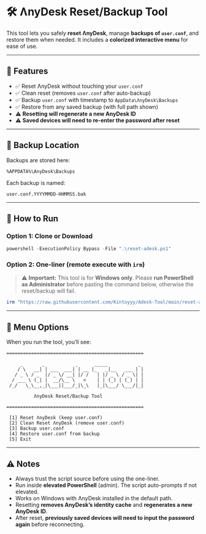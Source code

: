 # 🛠 ɅnyDesk Reset/Backup Tool

This tool lets you safely **reset ɅnyDesk**, manage **backups of `user.conf`**, and restore them when needed.
It includes a **colorized interactive menu** for ease of use.

---

## 📌 Features

* ✅ Reset ɅnyDesk without touching your `user.conf`
* ✅ Clean reset (removes `user.conf` after auto-backup)
* ✅ Backup `user.conf` with timestamp to `AppData\ɅnyDesk\Backups`
* ✅ Restore from any saved backup (with full path shown)
* ⚠️ **Resetting will regenerate a new AnyDesk ID**
* ⚠️ **Saved devices will need to re-enter the password after reset**

---

## 📂 Backup Location

Backups are stored here:

```
%APPDATA%\AnyDesk\Backups
```

Each backup is named:

```
user.conf.YYYYMMDD-HHMMSS.bak
```

---

## 🚀 How to Run

### Option 1: Clone or Download

```powershell
powershell -ExecutionPolicy Bypass -File ".\reset-adesk.ps1"
```

### Option 2: One-liner (remote execute with `irm`)

> ⚠️ **Important:** This tool is for **Windows only**.
> Please **run PowerShell as Administrator** before pasting the command below, otherwise the reset/backup will fail.

```powershell
irm "https://raw.githubusercontent.com/Kintoyyy/Adesk-Tool/main/reset-adesk.ps1" | iex
```

---

## 📜 Menu Options

When you run the tool, you’ll see:

```
==================================================
                                                                
     _       _           _      _____           _ 
    / \   __| | ___  ___| | __ |_   _|__   ___ | |
   / _ \ / _  |/ _ \/ __| |/ /   | |/ _ \ / _ \| |
  / ___ \ (_| |  __/\__ \   <    | | (_) | (_) | |
 /_/   \_\__,_|\___||___/_|\_\   |_|\___/ \___/|_|
                                                  
          ɅnyDesk Reset/Backup Tool               
                                                  
==================================================

 [1] Reset ɅnyDesk (keep user.conf)
 [2] Clean Reset ɅnyDesk (remove user.conf)
 [3] Backup user.conf
 [4] Restore user.conf from backup
 [5] Exit
```

---

## ⚠️ Notes

* Always trust the script source before using the one-liner.
* Run inside **elevated PowerShell** (admin). The script auto-prompts if not elevated.
* Works on Windows with ɅnyDesk installed in the default path.
* Resetting **removes AnyDesk’s identity cache** and **regenerates a new AnyDesk ID**.
* After reset, **previously saved devices will need to input the password again** before reconnecting.